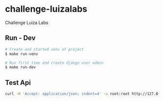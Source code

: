# challenge-luizalabs
Challenge Luiza Labs

## Run - Dev

```bash
# Create and started venv of project
$ make run-venv
```

```bash
# Run first time and create django user admin
$ make run-dev
```

## Test Api
```bash
curl -H 'Accept: application/json; indent=4' -u root:root http://127.0.0.1:8000/users/
```

